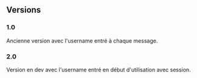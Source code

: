 ## Versions

### 1.0 
Ancienne version avec l'username entré à chaque message.

### 2.0 
Version en dev avec l'username entré en début d'utilisation avec session.
